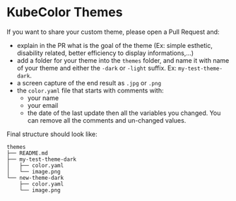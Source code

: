 # KubeColor Themes

If you want to share your custom theme, please open a Pull Request and:

- explain in the PR what is the goal of the theme (Ex: simple esthetic, disability related, better efficiency to display informations,...)
- add a folder for your theme into the `themes` folder, and name it with name of your theme and either the `-dark` or `-light` suffix. Ex: `my-test-theme-dark`.
- a screen capture of the end result as `.jpg` or `.png`
- the `color.yaml` file that starts with comments with:
  - your name
  - your email
  - the date of the last update
  then all the variables you changed. You can remove all the comments and un-changed values.

Final structure should look like:

```
themes
├── README.md
├── my-test-theme-dark
│   ├── color.yaml
│   └── image.png
└── new-theme-dark
    ├── color.yaml
    └── image.png
```